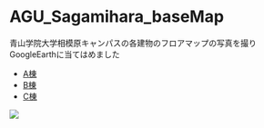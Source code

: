 # AGU_Sagamihara_baseMap
青山学院大学相模原キャンパスの各建物のフロアマップの写真を撮りGoogleEarthに当てはめました

- [A棟](https://github.com/rinaaaoda/AGU_Sagamihara_baseMap/tree/master/BuidlingA)
- [B棟](https://github.com/rinaaaoda/AGU_Sagamihara_baseMap/tree/master/BuidlingB)
- [C棟](https://github.com/rinaaaoda/AGU_Sagamihara_baseMap/tree/master/BuidlingC)


![](https://cloud.githubusercontent.com/assets/416977/16725368/e794cc64-4791-11e6-90d4-83e36d280254.png)


